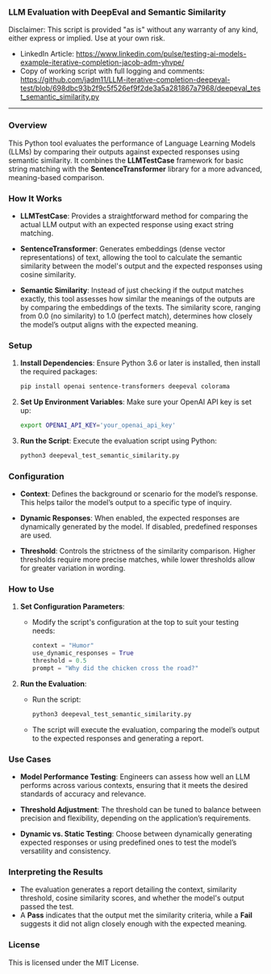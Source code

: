 ### LLM Evaluation with DeepEval and Semantic Similarity

Disclaimer:  This script is provided "as is" without any warranty of any kind, either express or implied. Use at your own risk.

- LinkedIn Article: https://www.linkedin.com/pulse/testing-ai-models-example-iterative-completion-jacob-adm-yhvpe/
- Copy of working script with full logging and comments: https://github.com/jadm11/LLM-iterative-completion-deepeval-test/blob/698dbc93b2f9c5f526ef9f2de3a5a281867a7968/deepeval_test_semantic_similarity.py

---

### Overview

This Python tool evaluates the performance of Language Learning Models (LLMs) by comparing their outputs against expected responses using semantic similarity. It combines the **LLMTestCase** framework for basic string matching with the **SentenceTransformer** library for a more advanced, meaning-based comparison.

### How It Works

- **LLMTestCase**: Provides a straightforward method for comparing the actual LLM output with an expected response using exact string matching.

- **SentenceTransformer**: Generates embeddings (dense vector representations) of text, allowing the tool to calculate the semantic similarity between the model's output and the expected responses using cosine similarity.

- **Semantic Similarity**: Instead of just checking if the output matches exactly, this tool assesses how similar the meanings of the outputs are by comparing the embeddings of the texts. The similarity score, ranging from 0.0 (no similarity) to 1.0 (perfect match), determines how closely the model’s output aligns with the expected meaning.

### Setup

1. **Install Dependencies**:
   Ensure Python 3.6 or later is installed, then install the required packages:
   ```bash
   pip install openai sentence-transformers deepeval colorama
   ```

2. **Set Up Environment Variables**:
   Make sure your OpenAI API key is set up:
   ```bash
   export OPENAI_API_KEY='your_openai_api_key'
   ```

3. **Run the Script**:
   Execute the evaluation script using Python:
   ```bash
   python3 deepeval_test_semantic_similarity.py
   ```

### Configuration

- **Context**: Defines the background or scenario for the model’s response. This helps tailor the model’s output to a specific type of inquiry.
  
- **Dynamic Responses**: When enabled, the expected responses are dynamically generated by the model. If disabled, predefined responses are used.

- **Threshold**: Controls the strictness of the similarity comparison. Higher thresholds require more precise matches, while lower thresholds allow for greater variation in wording.

### How to Use

1. **Set Configuration Parameters**:
   - Modify the script's configuration at the top to suit your testing needs:
     ```python
     context = "Humor"
     use_dynamic_responses = True
     threshold = 0.5
     prompt = "Why did the chicken cross the road?"
     ```

2. **Run the Evaluation**:
   - Run the script:
     ```bash
     python3 deepeval_test_semantic_similarity.py
     ```

   - The script will execute the evaluation, comparing the model’s output to the expected responses and generating a report.

### Use Cases

- **Model Performance Testing**: Engineers can assess how well an LLM performs across various contexts, ensuring that it meets the desired standards of accuracy and relevance.

- **Threshold Adjustment**: The threshold can be tuned to balance between precision and flexibility, depending on the application’s requirements.

- **Dynamic vs. Static Testing**: Choose between dynamically generating expected responses or using predefined ones to test the model’s versatility and consistency.

### Interpreting the Results

- The evaluation generates a report detailing the context, similarity threshold, cosine similarity scores, and whether the model's output passed the test.
- A **Pass** indicates that the output met the similarity criteria, while a **Fail** suggests it did not align closely enough with the expected meaning.

### License

This is licensed under the MIT License.
